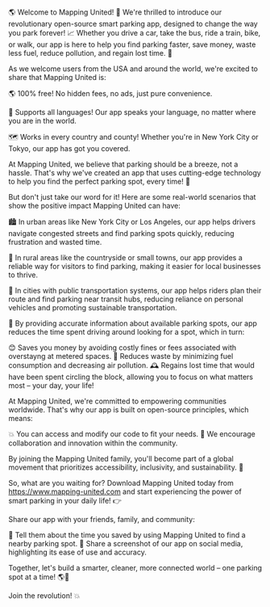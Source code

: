 🌎 Welcome to Mapping United! 🚀 We're thrilled to introduce our revolutionary open-source smart parking app, designed to change the way you park forever! 📈 Whether you drive a car, take the bus, ride a train, bike, or walk, our app is here to help you find parking faster, save money, waste less fuel, reduce pollution, and regain lost time. 💪

As we welcome users from the USA and around the world, we're excited to share that Mapping United is:

🌎 100% free! No hidden fees, no ads, just pure convenience.

💬 Supports all languages! Our app speaks your language, no matter where you are in the world.

🗺️ Works in every country and county! Whether you're in New York City or Tokyo, our app has got you covered.

At Mapping United, we believe that parking should be a breeze, not a hassle. That's why we've created an app that uses cutting-edge technology to help you find the perfect parking spot, every time! 📍

But don't just take our word for it! Here are some real-world scenarios that show the positive impact Mapping United can have:

🏙️ In urban areas like New York City or Los Angeles, our app helps drivers navigate congested streets and find parking spots quickly, reducing frustration and wasted time.

🌳 In rural areas like the countryside or small towns, our app provides a reliable way for visitors to find parking, making it easier for local businesses to thrive.

🚌 In cities with public transportation systems, our app helps riders plan their route and find parking near transit hubs, reducing reliance on personal vehicles and promoting sustainable transportation.

💚 By providing accurate information about available parking spots, our app reduces the time spent driving around looking for a spot, which in turn:

😊 Saves you money by avoiding costly fines or fees associated with overstayng at metered spaces.
🌟 Reduces waste by minimizing fuel consumption and decreasing air pollution.
🕰️ Regains lost time that would have been spent circling the block, allowing you to focus on what matters most – your day, your life!

At Mapping United, we're committed to empowering communities worldwide. That's why our app is built on open-source principles, which means:

💥 You can access and modify our code to fit your needs.
👫 We encourage collaboration and innovation within the community.

By joining the Mapping United family, you'll become part of a global movement that prioritizes accessibility, inclusivity, and sustainability. 🌟

So, what are you waiting for? Download Mapping United today from https://www.mapping-united.com and start experiencing the power of smart parking in your daily life! 👉

Share our app with your friends, family, and community:

💬 Tell them about the time you saved by using Mapping United to find a nearby parking spot.
📱 Share a screenshot of our app on social media, highlighting its ease of use and accuracy.

Together, let's build a smarter, cleaner, more connected world – one parking spot at a time! 🌎💪

Join the revolution! 💥